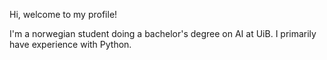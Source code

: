 Hi, welcome to my profile!

I'm a norwegian student doing a bachelor's degree on AI at UiB. I primarily have experience with Python.

<!---
Maxitaxien/Maxitaxien is a ✨ special ✨ repository because its `README.md` (this file) appears on your GitHub profile.
You can click the Preview link to take a look at your changes.
--->
